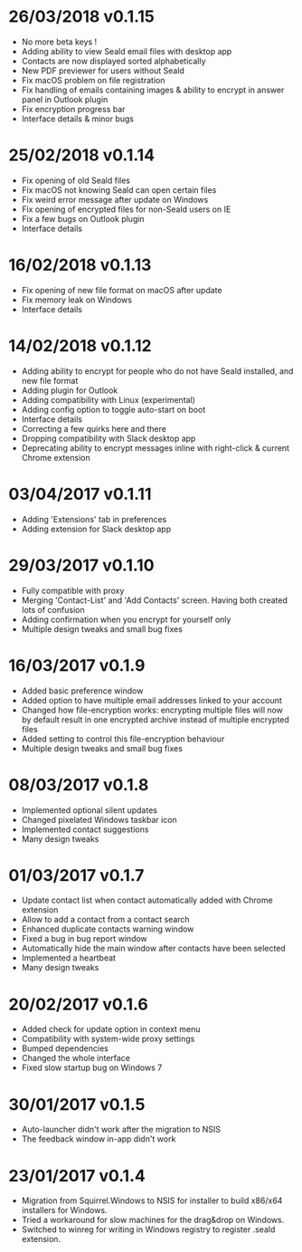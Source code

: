 # 26/03/2018 v0.1.15
* No more beta keys !
* Adding ability to view Seald email files with desktop app
* Contacts are now displayed sorted alphabetically
* New PDF previewer for users without Seald
* Fix macOS problem on file registration
* Fix handling of emails containing images & ability to encrypt in answer panel in Outlook plugin
* Fix encryption progress bar
* Interface details & minor bugs

# 25/02/2018 v0.1.14
* Fix opening of old Seald files
* Fix macOS not knowing Seald can open certain files
* Fix weird error message after update on Windows
* Fix opening of encrypted files for non-Seald users on IE
* Fix a few bugs on Outlook plugin
* Interface details

# 16/02/2018 v0.1.13
* Fix opening of new file format on macOS after update
* Fix memory leak on Windows
* Interface details

# 14/02/2018 v0.1.12
* Adding ability to encrypt for people who do not have Seald installed, and new file format
* Adding plugin for Outlook
* Adding compatibility with Linux (experimental)
* Adding config option to toggle auto-start on boot
* Interface details
* Correcting a few quirks here and there
* Dropping compatibility with Slack desktop app
* Deprecating ability to encrypt messages inline with right-click & current Chrome extension

# 03/04/2017 v0.1.11
* Adding 'Extensions' tab in preferences
* Adding extension for Slack desktop app

# 29/03/2017 v0.1.10
* Fully compatible with proxy
* Merging 'Contact-List' and 'Add Contacts' screen. Having both created lots of confusion
* Adding confirmation when you encrypt for yourself only
* Multiple design tweaks and small bug fixes

# 16/03/2017 v0.1.9
* Added basic preference window
* Added option to have multiple email addresses linked to your account
* Changed how file-encryption works: encrypting multiple files will now by default result in one encrypted archive instead of multiple encrypted files
* Added setting to control this file-encryption behaviour
* Multiple design tweaks and small bug fixes

# 08/03/2017 v0.1.8
* Implemented optional silent updates
* Changed pixelated Windows taskbar icon
* Implemented contact suggestions
* Many design tweaks

# 01/03/2017 v0.1.7
* Update contact list when contact automatically added with Chrome extension
* Allow to add a contact from a contact search
* Enhanced duplicate contacts warning window
* Fixed a bug in bug report window
* Automatically hide the main window after contacts have been selected
* Implemented a heartbeat
* Many design tweaks

# 20/02/2017 v0.1.6
* Added check for update option in context menu
* Compatibility with system-wide proxy settings
* Bumped dependencies
* Changed the whole interface
* Fixed slow startup bug on Windows 7

# 30/01/2017 v0.1.5

* Auto-launcher didn't work after the migration to NSIS
* The feedback window in-app didn't work

# 23/01/2017 v0.1.4

* Migration from Squirrel.Windows to NSIS for installer to build x86/x64 installers for Windows.
* Tried a workaround for slow machines for the drag&drop on Windows.
* Switched to winreg for writing in Windows registry to register .seald extension.

